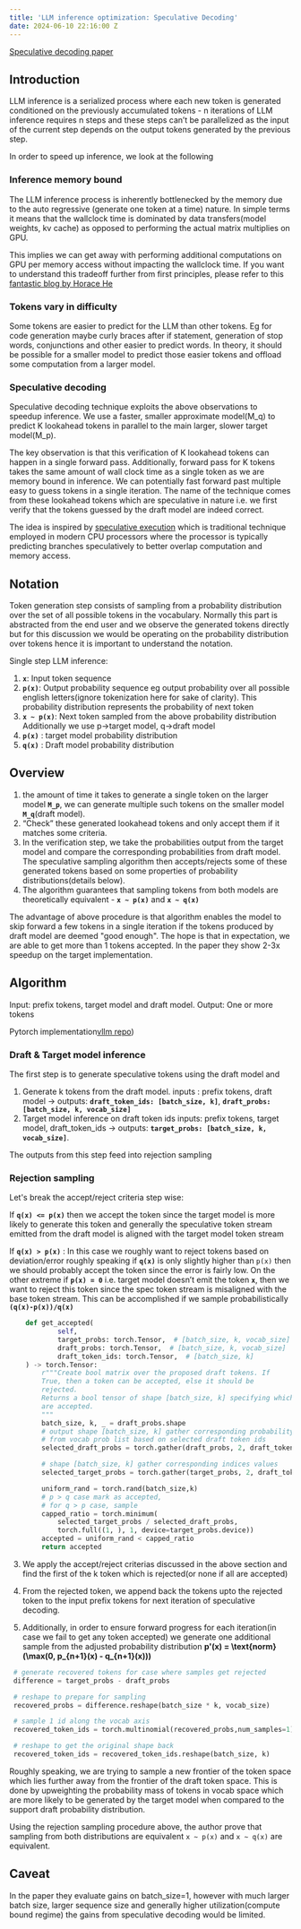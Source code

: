 ```yaml
---
title: 'LLM inference optimization: Speculative Decoding'
date: 2024-06-10 22:16:00 Z
---
```


[Speculative decoding paper](https://arxiv.org/pdf/2211.17192)

## Introduction

LLM inference is a serialized process where each new token is generated conditioned on the previously accumulated tokens - n iterations of LLM inference requires n steps and these steps can’t be parallelized as the input of the current step depends on the output tokens generated by the previous step. 

In order to speed up inference, we look at the following 

### Inference memory bound
The LLM inference process is inherently bottlenecked by the memory due to the auto regressive (generate one token at a time) nature. In simple terms it means that the wallclock time is dominated by data transfers(model weights, kv cache) as opposed to performing the actual matrix multiplies on GPU. 

This implies we can get away with performing additional computations on GPU per memory access without impacting the wallclock time.  If you want to understand this tradeoff further from first principles, please refer to this [fantastic blog by Horace He](https://horace.io/brrr_intro.html) 

### Tokens vary in difficulty
Some tokens are easier to predict for the LLM than other tokens. Eg for code generation maybe curly braces after if statement, generation of stop words, conjunctions and other easier to predict words. In theory, it should be possible for a smaller model to predict those easier tokens and offload some computation from a larger model.

### Speculative decoding
Speculative decoding technique exploits the above observations to speedup inference. We use a faster, smaller approximate model(M_q) to predict K lookahead tokens in parallel to the main larger, slower target model(M_p).

The key observation is that this verification of K lookahead tokens can happen in a single forward pass. Additionally, forward pass for K tokens takes the same amount of wall clock time as a single token as we are memory bound in inference. We can potentially fast forward past multiple easy to guess tokens in a single iteration. The name of the technique comes from these lookahead tokens which are speculative in nature i.e. we first verify that the tokens guessed by the draft model are indeed correct.

The idea is inspired by [speculative execution](https://en.wikipedia.org/wiki/Speculative_execution#:~:text=Speculative%20execution%20is%20an%20optimization,known%20that%20it%20is%20needed.) which is traditional technique employed in modern CPU processors where the processor is typically predicting branches speculatively to better overlap computation and memory access. 

## Notation

Token generation step consists of sampling from a probability distribution over the set of all possible tokens in the vocabulary. Normally this part is abstracted from the end user and we observe the generated tokens directly but for this discussion we would be operating on the probability distribution over tokens hence it is important to understand the notation. 

Single step LLM inference: 
1. **`x`**: Input token sequence 
2. **`p(x)`**: Output probability sequence eg output probability over all possible english letters(ignore tokenization here for sake of clarity). This probability distribution represents the probability of next token 
3. **`x ~ p(x)`**: Next token sampled from the above probability distribution
Additionally we use p->target model, q->draft model
4. **`p(x)`** : target model probability distribution
5. **`q(x)`** : Draft model probability distribution

## Overview

1.  the amount of time it takes to generate a single token on the larger model **`M_p`**, we can generate multiple such tokens on the smaller model **`M_q`**(draft model).
2. “Check” these generated lookahead tokens and only accept them if it matches some criteria.  
3. In the verification step, we take the probabilities output from the target model and compare the corresponding probabilities from draft model. The speculative sampling algorithm then accepts/rejects some of these generated tokens based on some properties of probability distributions(details below). 
4. The algorithm guarantees that sampling tokens from both models are theoretically equivalent - **`x ~ p(x)`** and **`x ~ q(x)`**

The advantage of above procedure is that algorithm enables the model to skip forward a few tokens in a single iteration if the tokens produced by draft model are deemed "good enough". The hope is that in expectation, we are able to get more than 1 tokens accepted. In the paper they show 2-3x speedup on the target implementation. 

## Algorithm

Input: prefix tokens, target model and draft model. 
Output: One or more tokens 

Pytorch implementation[vllm repo](https://github.com/cadedaniel/vllm-public/blob/853180f8bc5e335b07f0ef7be8079b3e1b7fe0d3/vllm/model_executor/layers/rejection_sampler.py))

### Draft & Target model inference

The first step is to generate speculative tokens using the draft model and 

1. Generate k tokens from the draft model. 
inputs : prefix tokens, draft model  ->  outputs: **`draft_token_ids: [batch_size, k]`**, **`draft_probs: [batch_size, k, vocab_size]`**
2. Target model inference on draft token ids
inputs: prefix tokens, target model, draft_token_ids -> outputs:  **`target_probs: [batch_size, k, vocab_size]`**.

The outputs from this step feed into rejection sampling

### Rejection sampling
Let's break the accept/reject criteria step wise:

If **`q(x) <= p(x)`** then we accept the token since the target model is more likely to generate this token and generally the speculative token stream emitted from the draft model is aligned with the target model token stream

If **`q(x) > p(x)`** : In this case we roughly want to reject tokens based on deviation/error roughly speaking if **`q(x)`** is only slightly higher than `p(x)` then we should probably accept the token since the error is fairly low. On the other extreme if **`p(x) = 0`** i.e. target model doesn’t emit the token **`x`**,  then we want to reject this token since the spec token stream is misaligned with the base token stream. This can be accomplished if we sample probabilistically **`(q(x)-p(x))/q(x)`**


```python
    def get_accepted(
            self,
            target_probs: torch.Tensor,  # [batch_size, k, vocab_size]
            draft_probs: torch.Tensor,  # [batch_size, k, vocab_size]
            draft_token_ids: torch.Tensor,  # [batch_size, k]
    ) -> torch.Tensor:
        r"""Create bool matrix over the proposed draft tokens. If
        True, then a token can be accepted, else it should be
        rejected.
        Returns a bool tensor of shape [batch_size, k] specifying which tokens
        are accepted.
        """
        batch_size, k, _ = draft_probs.shape
        # output shape [batch_size, k] gather corresponding probability values 
        # from vocab prob list based on selected draft token ids
        selected_draft_probs = torch.gather(draft_probs, 2, draft_token_ids.unsqueeze(-1)).squeeze(-1)

        # shape [batch_size, k] gather corresponding indices values
        selected_target_probs = torch.gather(target_probs, 2, draft_token_ids.unsqueeze(-1)).squeeze(-1)

        uniform_rand = torch.rand(batch_size,k)
        # p > q case mark as accepted, 
        # for q > p case, sample
        capped_ratio = torch.minimum(
            selected_target_probs / selected_draft_probs,
            torch.full((1, ), 1, device=target_probs.device))
        accepted = uniform_rand < capped_ratio
        return accepted
```

3. We apply the accept/reject criterias discussed in the above section and find the first of the k token which is rejected(or none if all are accepted)

4. From the rejected token, we append back the tokens upto the rejected token to the input prefix tokens for next iteration of speculative decoding. 

5. Additionally, in order to ensure forward progress for each iteration(in case we fail to get any token accepted) we generate one additional sample from the adjusted probability distribution  **p'(x) = \text{norm}(\max(0, p_{n+1}(x) - q_{n+1}(x)))**

```python
 # generate recovered tokens for case where samples get rejected
 difference = target_probs - draft_probs

 # reshape to prepare for sampling
 recovered_probs = difference.reshape(batch_size * k, vocab_size)

 # sample 1 id along the vocab axis
 recovered_token_ids = torch.multinomial(recovered_probs,num_samples=1)

 # reshape to get the original shape back
 recovered_token_ids = recovered_token_ids.reshape(batch_size, k)
```

Roughly speaking, we are trying to sample a new frontier of the token space which lies further away from the frontier of the draft token space. This is done by upweighting the probability mass of tokens in vocab space which are more likely to be generated by the target model when compared to the support draft probability distribution. 

Using the rejection sampling procedure above, the author prove that sampling from both distributions are equivalent `x ~ p(x)` and `x ~ q(x)` are equivalent. 

## Caveat
In the paper they evaluate gains on batch_size=1, however with much larger batch size, larger sequence size and generally higher utilization(compute bound regime) the gains from speculative decoding would be limited. 